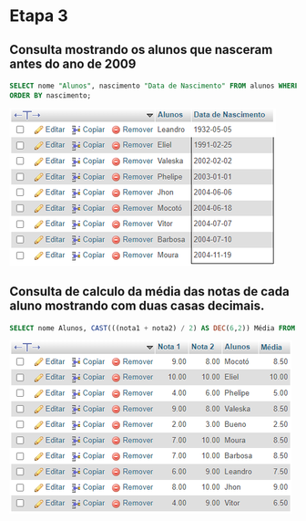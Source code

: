 # Etapa 3

## Consulta mostrando os alunos que nasceram antes do ano de 2009

```SQL
SELECT nome "Alunos", nascimento "Data de Nascimento" FROM alunos WHERE nascimento <= "2009-01-01"
ORDER BY nascimento;
```

![Tabela contendo os Alunos que nasceram antes do ano de 2009](tabelaData.png)

## Consulta de calculo da média das notas de cada aluno mostrando com duas casas decimais.

```SQL
SELECT nome Alunos, CAST(((nota1 + nota2) / 2) AS DEC(6,2)) Média FROM alunos
```

![Tabela contendo a média de cada aluno](tabelaMedia.png)
